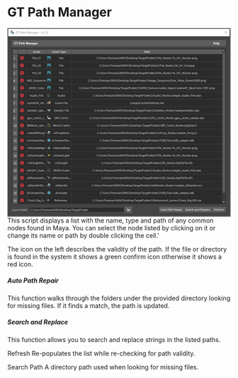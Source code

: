 <!-- GT Tools Docs -->
<p></p>
<h1> GT Path Manager </h1>
<img src="./media/gt_path_manager.gif" align="right"
     alt="GT Path Manager Sample Image">
	 
<p>
This script displays a list with the name, type and path of any common nodes found in Maya.
You can select the node listed by clicking on it or change its name or path by double clicking the cell.'

The icon on the left describes the validity of the path. If the file or directory is found in the system it shows a green confirm icon otherwise it shows a red icon.</p>

<h5>Auto Path Repair</h5>
<p>This function walks through the folders under the provided directory looking for missing files. If it finds a match, the path is updated.</p>

<h5>Search and Replace</h5>
<p>This function allows you to search and replace strings in the listed paths.</p>


Refresh
Re-populates the list while re-checking for path validity.

Search Path
A directory path used when looking for missing files.

